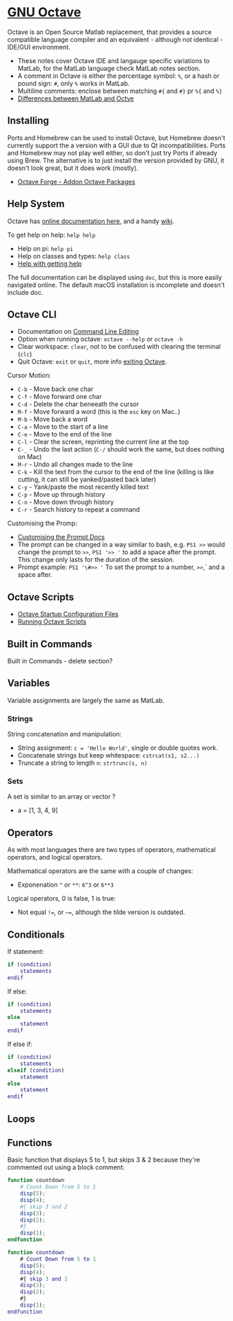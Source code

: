 # [GNU Octave](https://www.gnu.org/software/octave/)

Octave is an Open Source Matlab replacement, that provides a source compatible language compiler and an equivalent - although not identical - IDE/GUI environment.

* These notes cover Octave IDE and langauge specific variations to MatLab, for the MatLab language check MatLab notes section.
* A comment in Octave is either the percentage symbol: `%`, or a hash or pound sign: `#`, only `%` works in MatLab.
* Multiline comments: enclose between matching `#{` and `#}` pr `%{` and `%}`
* [Differences between MatLab and Octve](https://en.wikibooks.org/wiki/MATLAB_Programming/Differences_between_Octave_and_MATLAB)

## Installing

Ports and Homebrew can be used to install Octave, but Homebrew doesn't currently support the a version with a GUI due to Qt incompatibilities. Ports and Homebrew may not play well either, so don't just try Ports if already using Brew. The alternative is to just install the version provided by GNU, it doesn't look great, but it does work (mostly).

* [Octave Forge - Addon Octave Packages](https://octave.sourceforge.io/packages.php)

## Help System

Octave has [online documentation here](https://www.gnu.org/software/octave/doc/interpreter/), and a handy [wiki](https://wiki.octave.org/GNU_Octave_Wiki).

To get help on help: `help help`

* Help on pi: `help pi`
* Help on classes and types: `help class`
* [Help with getting help](https://www.gnu.org/software/octave/doc/interpreter/Getting-Help.html)

The full documentation can be displayed using `doc`, but this is more easily navigated online. The default macOS installation is incomplete and doesn't include doc.

## Octave CLI

* Documentation on [Command Line Editing](https://www.gnu.org/software/octave/doc/interpreter/Command-Line-Editing.html)
* Option when running octave: `octave --help` or `octave -h`
* Clear workspace: `clear`, not to be confused with clearing the terminal (`clc`)
* Quit Octave: `exit` or `quit`, more info [exiting Octave](https://www.gnu.org/software/octave/doc/interpreter/Quitting-Octave.html).

Cursor Motion:

* `C-b` - Move back one char
* `C-f` - Move forward one char
* `C-d` - Delete the char beneeath the cursor
* `M-f` - Move forward a word (this is the `esc` key on Mac..)
* `M-b` - Move back a word
* `C-a` - Move to the start of a line
* `C-e` - Move to the end of the line
* `C-l` - Clear the screen, reprinting the current line at the top
* `C-_` - Undo the last action (`C-/` should work the same, but does nothing on Mac)
* `M-r` - Undo all changes made to the line
* `C-k` - Kill the text from the cursor to the end of the line (killing is like cutting, it can still be yanked/pasted back later)
* `C-y` - Yank/paste the most recently killed text
* `C-p` - Move up through history
* `C-n` - Move down through history
* `C-r` - Search history to repeat a command

Customising the Promp:

* [Customising the Prompt Docs](https://www.gnu.org/software/octave/doc/interpreter/Customizing-the-Prompt.html)
* The prompt can be changed in a way similar to bash, e.g. `PS1 >>` would change the prompt to `>>`, `PS1 '>> '` to add a space after the prompt. This change only lasts for the duration of the session.
* Prompt example: `PS1 '\#>> '` To set the prompt to a number, `>>`,` and a space after.

## Octave Scripts

* [Octave Startup Configuration Files](https://www.gnu.org/software/octave/doc/interpreter/Startup-Files.html)
* [Running Octave Scripts](https://www.gnu.org/software/octave/doc/interpreter/Executable-Octave-Programs.html)

## Built in Commands

Built in Commands - delete section?

## Variables

Variable assignments are largely the same as MatLab.

### Strings

String concatenation and manipulation:

* String assignment: `c = 'Hello World'`, single or double quotes work.
* Concatenate strings but keep whitespace: `cstrcat(s1, s2...)`
* Truncate a string to length `n`: `strtrunc(s, n)`

### Sets

A set is similar to an array or vector ?

* a = [1, 3, 4, 9]

## Operators

As with most languages there are two types of operators, mathematical operators, and logical operators.

Mathematical operators are the same with a couple of changes:

* Exponenation `^` or `**`: `6^3` or `6**3`

Logical operators, 0 is false, 1 is true:

* Not equal `!=`, or `~=`, although the tilde version is outdated.

## Conditionals

If statement:

```MatLab
if (condition)
    statements
endif
```

If else:

```MatLab
if (condition)
    statements
else
    statement
endif
```

If else if:

```MatLab
if (condition)
    statements
elseif (condition)
    statement
else
    statement
endif
```

## Loops

## Functions

Basic function that displays 5 to 1, but skips 3 & 2 because they're commented out using a block comment:

```Octave
function countdown
    # Count Down from 5 to 1
    disp(5);
    disp(4);
    #{ skip 3 and 2
    disp(3);
    disp(2);
    #}
    disp(1);
endfunction
```

```MatLab
function countdown
    # Count Down from 5 to 1
    disp(5);
    disp(4);
    #{ skip 3 and 2
    disp(3);
    disp(2);
    #}
    disp(1);
endfunction
```